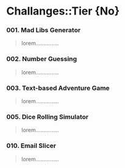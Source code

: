 # Challanges::Tier {No}

### 001. Mad Libs Generator
> lorem...............

### 002. Number Guessing
> lorem...............

### 003. Text-based Adventure Game
> lorem...............

### 005. Dice Rolling Simulator
> lorem...............

### 010. Email Slicer
> lorem...............
